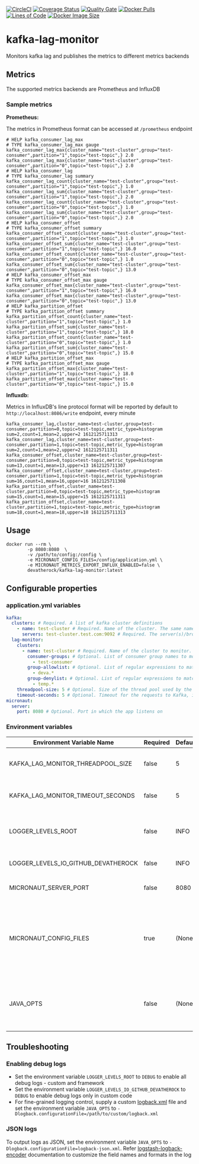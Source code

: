[![CircleCI](https://circleci.com/gh/devatherock/kafka-lag-monitor.svg?style=svg)](https://circleci.com/gh/devatherock/kafka-lag-monitor)
[![Coverage Status](https://coveralls.io/repos/github/devatherock/kafka-lag-monitor/badge.svg?branch=master)](https://coveralls.io/github/devatherock/kafka-lag-monitor?branch=master)
[![Quality Gate](https://sonarcloud.io/api/project_badges/measure?project=kafka-lag-monitor&metric=alert_status)](https://sonarcloud.io/component_measures?id=kafka-lag-monitor&metric=alert_status&view=list)
[![Docker Pulls](https://img.shields.io/docker/pulls/devatherock/kafka-lag-monitor.svg)](https://hub.docker.com/r/devatherock/kafka-lag-monitor/)
[![Lines of Code](https://sonarcloud.io/api/project_badges/measure?project=kafka-lag-monitor&metric=ncloc)](https://sonarcloud.io/component_measures?id=kafka-lag-monitor&metric=ncloc)
[![Docker Image Size](https://img.shields.io/docker/image-size/devatherock/kafka-lag-monitor.svg?sort=date)](https://hub.docker.com/r/devatherock/kafka-lag-monitor/)
# kafka-lag-monitor
Monitors kafka lag and publishes the metrics to different metrics backends

## Metrics
The supported metrics backends are Prometheus and InfluxDB

### Sample metrics

**Prometheus:**

The metrics in Prometheus format can be accessed at `/prometheus` endpoint

```text
# HELP kafka_consumer_lag_max  
# TYPE kafka_consumer_lag_max gauge
kafka_consumer_lag_max{cluster_name="test-cluster",group="test-consumer",partition="1",topic="test-topic",} 2.0
kafka_consumer_lag_max{cluster_name="test-cluster",group="test-consumer",partition="0",topic="test-topic",} 2.0
# HELP kafka_consumer_lag  
# TYPE kafka_consumer_lag summary
kafka_consumer_lag_count{cluster_name="test-cluster",group="test-consumer",partition="1",topic="test-topic",} 1.0
kafka_consumer_lag_sum{cluster_name="test-cluster",group="test-consumer",partition="1",topic="test-topic",} 2.0
kafka_consumer_lag_count{cluster_name="test-cluster",group="test-consumer",partition="0",topic="test-topic",} 1.0
kafka_consumer_lag_sum{cluster_name="test-cluster",group="test-consumer",partition="0",topic="test-topic",} 2.0
# HELP kafka_consumer_offset  
# TYPE kafka_consumer_offset summary
kafka_consumer_offset_count{cluster_name="test-cluster",group="test-consumer",partition="1",topic="test-topic",} 1.0
kafka_consumer_offset_sum{cluster_name="test-cluster",group="test-consumer",partition="1",topic="test-topic",} 16.0
kafka_consumer_offset_count{cluster_name="test-cluster",group="test-consumer",partition="0",topic="test-topic",} 1.0
kafka_consumer_offset_sum{cluster_name="test-cluster",group="test-consumer",partition="0",topic="test-topic",} 13.0
# HELP kafka_consumer_offset_max  
# TYPE kafka_consumer_offset_max gauge
kafka_consumer_offset_max{cluster_name="test-cluster",group="test-consumer",partition="1",topic="test-topic",} 16.0
kafka_consumer_offset_max{cluster_name="test-cluster",group="test-consumer",partition="0",topic="test-topic",} 13.0
# HELP kafka_partition_offset  
# TYPE kafka_partition_offset summary
kafka_partition_offset_count{cluster_name="test-cluster",partition="1",topic="test-topic",} 1.0
kafka_partition_offset_sum{cluster_name="test-cluster",partition="1",topic="test-topic",} 18.0
kafka_partition_offset_count{cluster_name="test-cluster",partition="0",topic="test-topic",} 1.0
kafka_partition_offset_sum{cluster_name="test-cluster",partition="0",topic="test-topic",} 15.0
# HELP kafka_partition_offset_max  
# TYPE kafka_partition_offset_max gauge
kafka_partition_offset_max{cluster_name="test-cluster",partition="1",topic="test-topic",} 18.0
kafka_partition_offset_max{cluster_name="test-cluster",partition="0",topic="test-topic",} 15.0
```

**Influxdb:**

Metrics in InfluxDB's line protocol format will be reported by default to `http://localhost:8086/write` endpoint, every minute

```text
kafka_consumer_lag,cluster_name=test-cluster,group=test-consumer,partition=0,topic=test-topic,metric_type=histogram sum=2,count=1,mean=2,upper=2 1612125711313
kafka_consumer_lag,cluster_name=test-cluster,group=test-consumer,partition=1,topic=test-topic,metric_type=histogram sum=2,count=1,mean=2,upper=2 1612125711311
kafka_consumer_offset,cluster_name=test-cluster,group=test-consumer,partition=0,topic=test-topic,metric_type=histogram sum=13,count=1,mean=13,upper=13 1612125711307
kafka_consumer_offset,cluster_name=test-cluster,group=test-consumer,partition=1,topic=test-topic,metric_type=histogram sum=16,count=1,mean=16,upper=16 1612125711308
kafka_partition_offset,cluster_name=test-cluster,partition=0,topic=test-topic,metric_type=histogram sum=15,count=1,mean=15,upper=15 1612125711311
kafka_partition_offset,cluster_name=test-cluster,partition=1,topic=test-topic,metric_type=histogram sum=18,count=1,mean=18,upper=18 1612125711313
```

## Usage

```
docker run --rm \
        -p 8080:8080  \
        -v /path/to/config:/config \
        -e MICRONAUT_CONFIG_FILES=/config/application.yml \
        -e MICRONAUT_METRICS_EXPORT_INFLUX_ENABLED=false \
        devatherock/kafka-lag-monitor:latest
```

## Configurable properties

### application.yml variables

```yaml
kafka:
  clusters: # Required. A list of kafka cluster definitions
    - name: test-cluster # Required. Name of the cluster. The same name will be needed in `kafka.lag-monitor.clusters[*].name` config. 
      servers: test-cluster.test.com:9092 # Required. The server(s)/broker(s) that belong to this cluster
  lag-monitor:
    clusters:
      - name: test-cluster # Required. Name of the cluster to monitor. Should be one of the defined `kafka.clusters[*].name`
        consumer-groups: # Optional. List of consumer group names to monitor. Names will be matched exactly. Use `group-allowlist` for regex match
          - test-consumer
        group-allowlist: # Optional. List of regular expressions to match against consumer group names to monitor. Will be ignored if `consumer-groups` is specified
          - deva.*
        group-denylist: # Optional. List of regular expressions to match against consumer group names to exclude. Will be ignored if `consumer-groups` or `group-allowlist` is specified
          - temp.*
    threadpool-size: 5 # Optional. Size of the thread pool used by the lag monitor. Defaults to 5
    timeout-seconds: 5 # Optional. Timeout for the requests to Kafka, in seconds. Defaults to 5
micronaut:
  server:
    port: 8080 # Optional. Port in which the app listens on
```

### Environment variables

| Environment Variable Name             |   Required   |   Default        |   Description                                                  |
|---------------------------------------|--------------|------------------|----------------------------------------------------------------|
| KAFKA_LAG_MONITOR_THREADPOOL_SIZE     |    false     |   5              |   Size of the thread pool used by the lag monitor              |
| KAFKA_LAG_MONITOR_TIMEOUT_SECONDS     |    false     |   5              |   Timeout for the requests to Kafka, in seconds                |
| LOGGER_LEVELS_ROOT                    |    false     |   INFO           |   [SLF4J](http://www.slf4j.org/api/org/apache/commons/logging/Log.html) log level, for all(framework and custom) code  |
| LOGGER_LEVELS_IO_GITHUB_DEVATHEROCK   |    false     |   INFO           |   [SLF4J](http://www.slf4j.org/api/org/apache/commons/logging/Log.html) log level, for custom code  |
| MICRONAUT_SERVER_PORT                 |    false     |   8080           |   Port in which the app listens on                              |
| MICRONAUT_CONFIG_FILES                |    true      |   (None)         |   Path to YAML config files. The YAML files can be used to specify complex, object and array properties  |
| JAVA_OPTS                             |    false     |   (None)         |   Additional JVM arguments to be passed to the container's java process  |

## Troubleshooting
### Enabling debug logs
- Set the environment variable `LOGGER_LEVELS_ROOT` to `DEBUG` to enable all debug logs - custom and framework
- Set the environment variable `LOGGER_LEVELS_IO_GITHUB_DEVATHEROCK` to `DEBUG` to enable debug logs only in custom code
- For fine-grained logging control, supply a custom [logback.xml](http://logback.qos.ch/manual/configuration.html) file
and set the environment variable `JAVA_OPTS` to `-Dlogback.configurationFile=/path/to/custom/logback.xml`

### JSON logs

To output logs as JSON, set the environment variable `JAVA_OPTS` to `-Dlogback.configurationFile=logback-json.xml`. Refer
[logstash-logback-encoder](https://github.com/logstash/logstash-logback-encoder) documentation to customize the field names and 
formats in the log
